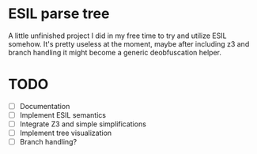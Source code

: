# ESIL parse tree

A little unfinished project I did in my free time to try and utilize ESIL somehow. It's pretty useless at the moment, maybe after including z3 and branch handling it might become a generic deobfuscation helper.

# TODO

- [ ] Documentation
- [ ] Implement ESIL semantics
- [ ] Integrate Z3 and simple simplifications
- [ ] Implement tree visualization
- [ ] Branch handling?
